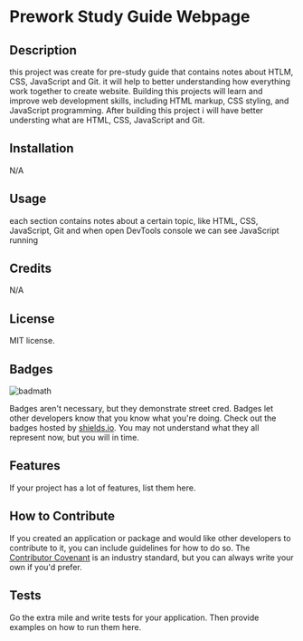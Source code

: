 # Prework Study Guide Webpage

## Description

this project was create for pre-study guide that contains notes about HTLM, CSS, JavaScript and Git. it will help to better understanding how everything work together to create website. Building this projects will learn and improve web development skills, including HTML markup, CSS styling, and JavaScript programming. After building this project i will have better understing what are HTML, CSS, JavaScript and Git.

## Installation

N/A

## Usage

each section contains notes about a certain topic, like HTML, CSS, JavaScript, Git and when open DevTools console we can see JavaScript running


## Credits

N/A

## License

MIT license.

## Badges

![badmath](https://img.shields.io/github/languages/top/nielsenjared/badmath)

Badges aren't necessary, but they demonstrate street cred. Badges let other developers know that you know what you're doing. Check out the badges hosted by [shields.io](https://shields.io/). You may not understand what they all represent now, but you will in time.

## Features

If your project has a lot of features, list them here.

## How to Contribute

If you created an application or package and would like other developers to contribute to it, you can include guidelines for how to do so. The [Contributor Covenant](https://www.contributor-covenant.org/) is an industry standard, but you can always write your own if you'd prefer.

## Tests

Go the extra mile and write tests for your application. Then provide examples on how to run them here.